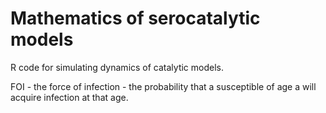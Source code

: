 # Mathematics of serocatalytic models

R code for simulating dynamics of catalytic models.

FOI - the force of infection - the probability that a susceptible of age a will acquire infection at that age.
